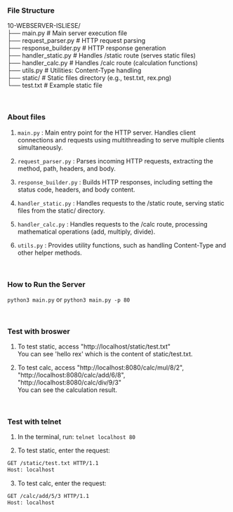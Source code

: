 ### File Structure
10-WEBSERVER-ISLIESE/ <br>
├── main.py               # Main server execution file <br>
├── request_parser.py      # HTTP request parsing <br>
├── response_builder.py    # HTTP response generation <br>
├── handler_static.py      # Handles /static route (serves static files) <br>
├── handler_calc.py        # Handles /calc route (calculation functions) <br>
├── utils.py               # Utilities: Content-Type handling <br>
├── static/                # Static files directory (e.g., test.txt, rex.png) <br>
  	  └── test.txt           # Example static file <br>


 <br>
 
### About files
1. `main.py`
: Main entry point for the HTTP server. Handles client connections and requests using multithreading to serve multiple clients simultaneously.

2. `request_parser.py`
: Parses incoming HTTP requests, extracting the method, path, headers, and body.

3. `response_builder.py`
: Builds HTTP responses, including setting the status code, headers, and body content.

4. `handler_static.py`
: Handles requests to the /static route, serving static files from the static/ directory.

5. `handler_calc.py`
: Handles requests to the /calc route, processing mathematical operations (add, multiply, divide).

6. `utils.py`
: Provides utility functions, such as handling Content-Type and other helper methods.

 <br>

### How to Run the Server
`python3 main.py` or `python3 main.py -p 80`

 <br>

### Test with broswer
1. To test static, access "http://localhost/static/test.txt" <br> You can see 'hello rex' which is the content of static/test.txt.

2. To test calc, access "http://localhost:8080/calc/mul/8/2", "http://localhost:8080/calc/add/6/8", "http://localhost:8080/calc/div/9/3" <br> You can see the calculation result.

<br>

### Test with telnet
1. In the terminal, run: `telnet localhost 80`

2. To test static, enter the request:
```bash
GET /static/test.txt HTTP/1.1
Host: localhost
```

3. To test calc, enter the request:
```bash
GET /calc/add/5/3 HTTP/1.1
Host: localhost
```
